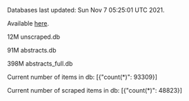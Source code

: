 Databases last updated: Sun Nov  7 05:25:01 UTC 2021. 

Available [here](https://github.com/cbeauhilton/ash-db/releases).

12M	unscraped.db

91M	abstracts.db

398M	abstracts_full.db

Current number of items in db:
[{"count(*)": 93309}]

Current number of scraped items in db:
[{"count(*)": 48823}]
